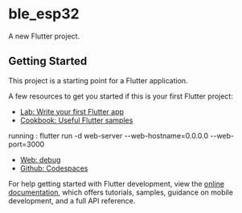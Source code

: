 # ble_esp32

A new Flutter project.

## Getting Started

This project is a starting point for a Flutter application.

A few resources to get you started if this is your first Flutter project:

- [Lab: Write your first Flutter app](https://docs.flutter.dev/get-started/codelab)
- [Cookbook: Useful Flutter samples](https://docs.flutter.dev/cookbook)

running : flutter run -d web-server --web-hostname=0.0.0.0 --web-port=3000

- [Web: debug](https://mocheffendi-cuddly-space-happiness-r5jq5j6wg7h597g-3000.preview.app.github.dev#/)
- [Github: Codespaces](https://mocheffendi-cuddly-space-happiness-r5jq5j6wg7h597g.github.dev)

For help getting started with Flutter development, view the
[online documentation](https://docs.flutter.dev/), which offers tutorials,
samples, guidance on mobile development, and a full API reference.
